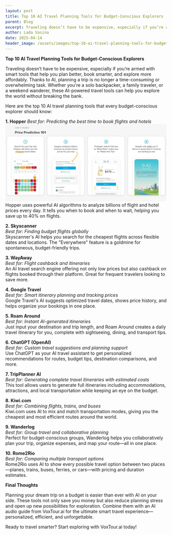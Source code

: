 ```yaml
---
layout: post
title: Top 10 AI Travel Planning Tools for Budget-Conscious Explorers
parent: Blog
excerpt: Traveling doesn’t have to be expensive, especially if you’re armed with smart tools that help you plan better, book smarter, and explore more affordably. Thanks to AI, planning a trip is no longer a time-consuming or overwhelming task. Whether you're a solo backpacker, a family traveler, or a weekend wanderer, these AI-powered travel tools can help you explore the world without breaking the bank.
author: Lada Vasina
date: 2025-04-14
header_image: /assets/images/top-10-ai-travel-planning-tools-for-budget-conscious-explorers.jpg
---
```

**Top 10 AI Travel Planning Tools for Budget-Conscious Explorers**

Traveling doesn’t have to be expensive, especially if you’re armed with smart tools that help you plan better, book smarter, and explore more affordably. Thanks to AI, planning a trip is no longer a time-consuming or overwhelming task. Whether you're a solo backpacker, a family traveler, or a weekend wanderer, these AI-powered travel tools can help you explore the world without breaking the bank.

Here are the top 10 AI travel planning tools that every budget-conscious explorer should know:


**1. Hopper**
*Best for: Predicting the best time to book flights and hotels*  
![Hopper - how it works?](/assets/images/top-10-ai-travel-planning-tools-for-budget-conscious-explorers-hopper.jpg)
Hopper uses powerful AI algorithms to analyze billions of flight and hotel prices every day. It tells you when to book and when to wait, helping you save up to 40% on flights.

**2. Skyscanner**  
*Best for: Finding budget flights globally*\
Skyscanner's AI helps you search for the cheapest flights across flexible dates and locations. The "Everywhere" feature is a goldmine for spontaneous, budget-friendly trips.

**3. WayAway**  
*Best for: Flight cashback and itineraries*\
An AI travel search engine offering not only low prices but also cashback on flights booked through their platform. Great for frequent travelers looking to save more.

**4. Google Travel**  
*Best for: Smart itinerary planning and tracking prices*\
Google Travel's AI suggests optimized travel dates, shows price history, and helps organize your bookings in one place.

**5. Roam Around**  
*Best for: Instant AI-generated itineraries*\
Just input your destination and trip length, and Roam Around creates a daily travel itinerary for you, complete with sightseeing, dining, and transport tips.

**6. ChatGPT (OpenAI)**  
*Best for: Custom travel suggestions and planning support*\
Use ChatGPT as your AI travel assistant to get personalized recommendations for routes, budget tips, destination comparisons, and more.

**7. TripPlanner AI**  
*Best for: Generating complete travel itineraries with estimated costs*\
This tool allows users to generate full itineraries including accommodations, attractions, and local transportation while keeping an eye on the budget.

**8. Kiwi.com**  
*Best for: Combining flights, trains, and buses*\
Kiwi.com uses AI to mix and match transportation modes, giving you the cheapest and most efficient routes around the world.

**9. Wanderlog**  
*Best for: Group travel and collaborative planning*\
Perfect for budget-conscious groups, Wanderlog helps you collaboratively plan your trip, organize expenses, and map your route—all in one place.

**10. Rome2Rio**  
*Best for: Comparing multiple transport options*\
Rome2Rio uses AI to show every possible travel option between two places—planes, trains, buses, ferries, or cars—with pricing and duration estimates.


**Final Thoughts**

Planning your dream trip on a budget is easier than ever with AI on your side. These tools not only save you money but also reduce planning stress and open up new possibilities for exploration. Combine them with an AI audio guide from VoxTour.ai for the ultimate smart travel experience—personalized, efficient, and unforgettable.

Ready to travel smarter? Start exploring with VoxTour.ai today!


